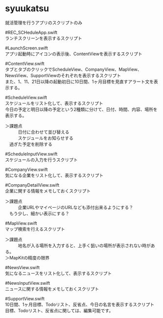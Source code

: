 # syuukatsu<br>
就活管理を行うアプリのスクリプトのみ<br>

#REC_SCHeduleApp.swift<br>
ランチスクリーンを表示するスクリプト<br>

#LaunchScreen.swift<br>
アプリ起動時にアイコンの表示後、ContentViewを表示するスクリプト<br>

#ContentView.swift<br>
タブとタブのクリックでScheduleView、CompanyView、MapView、NewsView、SupportViewのそれぞれを表示するスクリプト<br>
また、1、11、21日以降の起動初日に10日間、1ヶ月目標を見直すアラート文を表示する。<br>

#ScheduleView.swift<br>
スケジュールをリスト化して、表示するスクリプト<br>
今日の予定と明日以降の予定という2種類に分けて、日付、時間、内容、場所を表示する。<br>

＞課題点<br>
　　　日付に合わせて並び替える<br>
　　　スケジュールをお知らせする<br>
   　過ぎた予定を削除する<br>
    
#ScheduleInputView.swift<br>
スケジュールの入力を行うスクリプト<br>

#CompanyView.swift<br>
気になる企業をリスト化して、表示するスクリプト<br>
    
#CompanyDetailView.swift<br>
企業に関する情報をメモしておくスクリプト<br>

＞課題点<br>
　　　企業URLやマイページのURLなども添付出来るようにする？<br>
   　もう少し、細かい表示にする？<br>
    
#MapView.swift<br>
マップ検索を行えるスクリプト<br>

＞課題点<br>
　　　地名が入る場所を入力すると、上手く狙いの場所が表示されない時がある。<br>
     ＞MapKitの精度の限界<br>

#NewsView.swift<br>
気になるニュースをリスト化して、表示するスクリプト

#NewsInputView.swift<br>
ニュースに関する情報をメモしておくスクリプト<br>

#SupportView.swift<br>
10日間、1ヶ月目標、Todoリスト、反省点、今日の名言を表示するスクリプト<br>
目標、Todoリスト、反省点に関しては、編集可能です。

